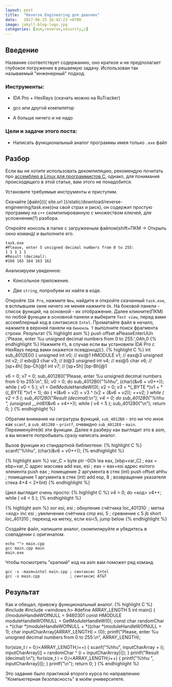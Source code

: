 ```yaml
---
layout: post
title:  "Reverse Engineering для девочек"
date:   2017-06-25 16:42:23 +0700
image: jakyll-blog-logo.jpg
categories: [asm,reverse,security,c]
---
```


## Введение
Название соответствует содержанию, оно краткое и не предполагает глубокое погружение в решаемую задачу. Использован так называемый "инженерный" подход.
### Инструменты:

+ IDA Pro + HexRays (скачать можно на RuTracker)

+ gcc или другой компилятор

+ А больше ничего и не надо

### Цели и задачи этого поста:

+ Написать функциональный аналог программы имея только `.exe` файл

## Разбор

Если вы не хотите использовать декомпиляцию, рекомендую почитать про [ассемблер в Linux для программистов C](https://ru.wikibooks.org/wiki/%D0%90%D1%81%D1%81%D0%B5%D0%BC%D0%B1%D0%BB%D0%B5%D1%80_%D0%B2_Linux_%D0%B4%D0%BB%D1%8F_%D0%BF%D1%80%D0%BE%D0%B3%D1%80%D0%B0%D0%BC%D0%BC%D0%B8%D1%81%D1%82%D0%BE%D0%B2_C), однако, для понимания происходящего в этой статье, вам этого не понадобится.

Установите требуемые инструменты и приступим.

Скачайте [файл]({{ site.url }}/static/download/reverse-engineering/task.exe)(на свой страх и риск), он содержит простую программу на `c++` скомпилированную с множеством ключей, для усложнения(?) разбора. 

Откройте консоль в папке с загружееным файлом(shift+ПКМ -> Открыть окно команд) и выполните его.
```
task.exe
#Please, enter 5 unsigned decimal numbers from 0 to 255:
1 1 1 1 1
#Result (decimal):
#166 165 164 163 162
```
Анализируем увиденное:

+ Консольное приложение.

+ Две `string`, попробуем их найти в коде.

Откройте `IDA Pro`, нажмите `New`, найдите и откройте скачанный `task.exe`, в всплывшем окне ничего не меняя нажмите `Ok`. На боковой панели - список функций, на основной - их отображение. Далее кликните(ПКМ) по любой функции в основной панели и выберите `Text view`, перед вами ассемблерный код в синтаксисе `Intel`. Проматайте файл в начало, нажмите в верхней панели на `бинокль T` выполните поиск фрагмента строки. Результат
{% highlight asm %}
push    offset aPleaseEnterUUn ;'Please, enter %u unsigned decimal numbers from 0 to 255:',0Ah,0
{% endhighlight %}
Нажмите `F5`, в случае если вы установили IDA Pro с HexRays перед вами окажется псевдокод(`C`).
{% highlight C %}
int sub_4012E0()
{
  unsigned int v0; // esi@1
  HMODULE v1; // eax@3
  unsigned int v2; // edx@3
  char v3; // bl@3
  unsigned int v4; // esi@5
  char v6; // [sp+4h] [bp-Ch]@1
  int v7; // [sp+5h] [bp-Bh]@1

  v6 = 0;
  v7 = 0;
  sub_401280("Please, enter %u unsigned decimal numbers from 0 to 255:\n", 5);
  v0 = 0;
  do
    sub_4012B0("%hhu", (char)(&v6 + v0++));
  while ( v0 < 5 );
  v1 = GetModuleHandleW(0);
  v2 = 0;
  v3 = *(_BYTE *)v1 + *((_BYTE *)v1 + 1);
  do
  {
    *(&v6 + v2) = v3 ^ (v2 + *(&v6 + v2));
    ++v2;
  }
  while ( v2 < 5 );
  sub_401280("Result (decimal):\n");
  v4 = 0;
  do
    sub_401280("%hhu ", (unsigned __int8)*(&v6 + v4++));
  while ( v4 < 5 );
  sub_401280("\n");
  return 0;
}
{% endhighlight %}

Обратим внимание на сигратуры функций, `sub_4012B0` - это ни что иное как `scanf`, а `sub_401280` - `printf`, очевидно `sub_4012E0` - `main`. Переименуйте(`N`) эти функции. Далее я разберу как выглядит это в asm, а вы можете попробывать сразу написать аналог.

Вызов функции из стандартной библиотеки:
{% highlight C %}
scanf("%hhu", (char)(&v6 + v0++));
{% endhighlight %}

{% highlight asm %}
var_C = byte ptr -0Ch
lea     eax, [ebp+var_C]    ; eax = ebp+var_C адрес массива
add     eax, esi            ; eax = eax+esi адрес esiтого элемента
push    eax                 ; помещение 2 аргумента в стек (int)
push    offset aHhu         ; помещение 1 аргумента в стек  (int)
add     esp, 8              ; возвращение указателя стека 4+4 = 2*(int)
{% endhighlight %}

Цикл выглядит очень просто:
{% highlight C %}
v4 = 0;
do
 <код>
 v4++;
while ( v4 < 5 );
{% endhighlight %}

{% highlight asm %}
xor     esi, esi            ; обнуление счётчика
loc_401310:                 ; метка
<код>
inc     esi                 ; увеличение счётчика
cmp     esi, 5              ; сревнение с 5
jb      short loc_401310    ; переход на метку, если esi<5, jump below
{% endhighlight %}

Создайте файл, напишите аналог, скомпилируйте и убедитесь в совпадении с оригиналом.
```
echo ""> main.cpp
gcc main.cpp main
main.exe
```
Чтобы посмотреть "краткий" код на asm вам поможет ряд команд
```
gcc -s -masm=intel main.cpp ; синтаксис Intel
gcc -s main.cpp             ; синтаксис AT&T
```
## Результат
Как и обещал, привожу функциональный аналог.
{% highlight C %}
#include <iostream>
#include <windows.h>
#define ARRAY_LENGTH 5
int main()
{
  //moduleHandleWOfNULL = 9460301
  const HMODULE moduleHandleWOfNULL = GetModuleHandleW(0);
  const char randomChar =  *(char *)moduleHandleWOfNULL + *((char *)moduleHandleWOfNULL + 1);
  char inputCharArray[ARRAY_LENGTH] = {0};
  printf("Please, enter %u unsigned decimal numbers from 0 to 255:\n", ARRAY_LENGTH);

  for(size_t i = 0;i<ARRAY_LENGTH;i++)
  {
    scanf("%hhu", inputCharArray + i);
    inputCharArray[i] = randomChar ^ (i + inputCharArray[i]);
  }
  printf("Result (decimal):\n");
  for(size_t i = 0;i<ARRAY_LENGTH;i++)
  {
  printf("%hhu ", inputCharArray[i]);
  }
  printf("\n");
  return 0;
}
{% endhighlight %}

Это задание было практикой второго курса по направлению "Компьютерная безопасность" в моём университете.